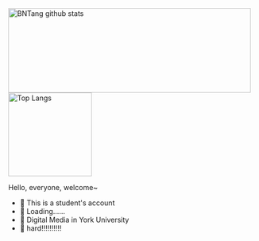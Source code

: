  <img align="center" src="https://github-readme-stats.vercel.app/api?username=Qiyueeer&hide=prs&count_private=true&show_icons=true&theme=material-palenight" alt="BNTang github stats" width="488" height="170" />
</a>
<img align="center" src="https://github-readme-stats.vercel.app/api/top-langs/?username=Qiyueeer&layout=compact&theme=material-palenight" alt="Top Langs" height="168" />
</a>



Hello, everyone, welcome~ 

- :orange_book: This is a student's account
- :hammer: Loading......
- :ram: Digital Media in York University
- :meat_on_bone: hard!!!!!!!!!!